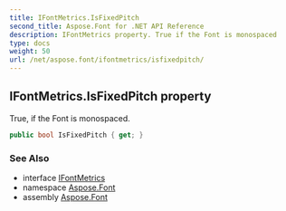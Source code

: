 ```yaml
---
title: IFontMetrics.IsFixedPitch
second_title: Aspose.Font for .NET API Reference
description: IFontMetrics property. True if the Font is monospaced
type: docs
weight: 50
url: /net/aspose.font/ifontmetrics/isfixedpitch/
---
```

## IFontMetrics.IsFixedPitch property

True, if the Font is monospaced.

```csharp
public bool IsFixedPitch { get; }
```

### See Also

* interface [IFontMetrics](../)
* namespace [Aspose.Font](../../ifontmetrics/)
* assembly [Aspose.Font](../../../)



